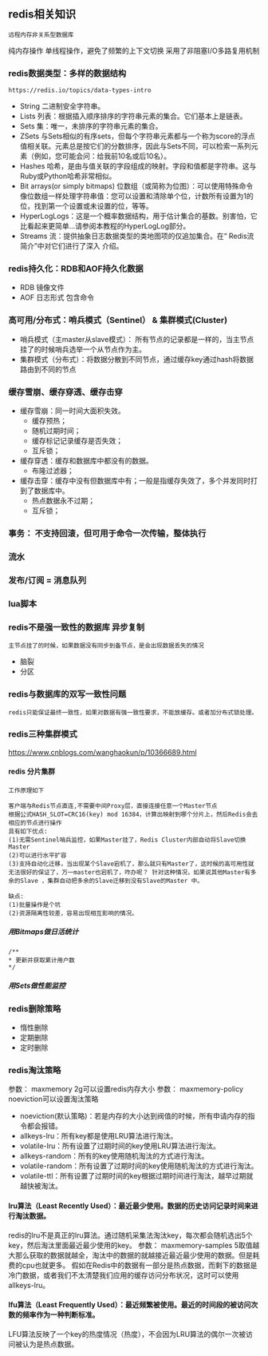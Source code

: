 ## redis相关知识
    远程内存非关系型数据库

纯内存操作
单线程操作，避免了频繁的上下文切换
采用了非阻塞I/O多路复用机制
    
### redis数据类型：多样的数据结构
    https://redis.io/topics/data-types-intro
* String 二进制安全字符串。
* Lists 列表：根据插入顺序排序的字符串元素的集合。它们基本上是链表。
* Sets 集：唯一，未排序的字符串元素的集合。
* ZSets 与Sets相似的有序sets，但每个字符串元素都与一个称为score的浮点值相关联。元素总是按它们的分数排序，因此与Sets不同，可以检索一系列元素（例如，您可能会问：给我前10名或后10名）。
* Hashes 哈希，是由与值关联的字段组成的映射。字段和值都是字符串。这与Ruby或Python哈希非常相似。
* Bit arrays(or simply bitmaps) 位数组（或简称为位图）：可以使用特殊命令像位数组一样处理字符串值：您可以设置和清除单个位，计数所有设置为1的位，找到第一个设置或未设置的位，等等。
* HyperLogLogs：这是一个概率数据结构，用于估计集合的基数。别害怕，它比看起来更简单...请参阅本教程的HyperLogLog部分。
* Streams 流：提供抽象日志数据类型的类地图项的仅追加集合。在“ Redis流简介”中对它们进行了深入 介绍。

### redis持久化：RDB和AOF持久化数据
* RDB 镜像文件
* AOF 日志形式 包含命令

### 高可用/分布式：哨兵模式（Sentinel） & 集群模式(Cluster)
* 哨兵模式（主master从slave模式）： 所有节点的记录都是一样的，当主节点挂了的时候哨兵选举一个从节点作为主。
* 集群模式（分布式）：将数据分散到不同节点，通过缓存key通过hash将数据路由到不同的节点



### 缓存雪崩、缓存穿透、缓存击穿
* 缓存雪崩：同一时间大面积失效。
    * 缓存预热；
    * 随机过期时间；
    * 缓存标记记录缓存是否失效；
    * 互斥锁；
* 缓存穿透：缓存和数据库中都没有的数据。
    * 布隆过滤器；
* 缓存击穿：缓存中没有但数据库中有；一般是指缓存失效了，多个并发同时打到了数据库中。
    * 热点数据永不过期；
    * 互斥锁；
    
### 事务： 不支持回滚，但可用于命令一次传输，整体执行
### 流水
### 发布/订阅 = 消息队列
### lua脚本


### redis不是强一致性的数据库 异步复制
    主节点挂了的时候，如果数据没有同步到备节点，是会出现数据丢失的情况
* 脑裂
* 分区

### redis与数据库的双写一致性问题
    redis只能保证最终一致性，如果对数据有强一致性要求，不能放缓存。或者加分布式锁处理。


### redis三种集群模式
https://www.cnblogs.com/wanghaokun/p/10366689.html
#### redis 分片集群
    工作原理如下

    客户端与Redis节点直连,不需要中间Proxy层，直接连接任意一个Master节点
    根据公式HASH_SLOT=CRC16(key) mod 16384，计算出映射到哪个分片上，然后Redis会去相应的节点进行操作
    具有如下优点:
    (1)无需Sentinel哨兵监控，如果Master挂了，Redis Cluster内部自动将Slave切换Master
    (2)可以进行水平扩容
    (3)支持自动化迁移，当出现某个Slave宕机了，那么就只有Master了，这时候的高可用性就无法很好的保证了，万一master也宕机了，咋办呢？ 针对这种情况，如果说其他Master有多余的Slave ，集群自动把多余的Slave迁移到没有Slave的Master 中。

    缺点:
    (1)批量操作是个坑
    (2)资源隔离性较差，容易出现相互影响的情况。


##### 用Bitmaps做日活统计
```
/**
* 更新并获取累计用户数
*/

```


##### 用Sets做性能监控

### redis删除策略
* 惰性删除
* 定期删除
* 定时删除

### redis淘汰策略

参数： maxmemory 2g可以设置redis内存大小
参数： maxmemory-policy noeviction可以设置淘汰策略
* noeviction(默认策略)：若是内存的大小达到阀值的时候，所有申请内存的指令都会报错。
* allkeys-lru：所有key都是使用LRU算法进行淘汰。
* volatile-lru：所有设置了过期时间的key使用LRU算法进行淘汰。
* allkeys-random：所有的key使用随机淘汰的方式进行淘汰。
* volatile-random：所有设置了过期时间的key使用随机淘汰的方式进行淘汰。
* volatile-ttl：所有设置了过期时间的key根据过期时间进行淘汰，越早过期就越快被淘汰。

#### lru算法（Least Recently Used）：最近最少使用。数据的历史访问记录时间来进行淘汰数据。

redis的lru不是真正的lru算法。通过随机采集法淘汰key，每次都会随机选出5个key，然后淘汰里面最近最少使用的key。
参数： maxmemory-samples 5取值越大那么获取的数据就越全，淘汰中的数据的就越接近最近最少使用的数据。但是耗费的cpu也就更多。
假如在Redis中的数据有一部分是热点数据，而剩下的数据是冷门数据，或者我们不太清楚我们应用的缓存访问分布状况，这时可以使用allkeys-lru。

#### lfu算法（Least Frequently Used）：最近频繁被使用。最近的时间段的被访问次数的频率作为一种判断标准。

LFU算法反映了一个key的热度情况（热度），不会因为LRU算法的偶尔一次被访问被认为是热点数据。